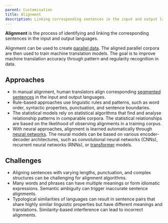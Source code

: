 ```yaml
---
parent: Customisation
title: Alignment
description: Linking corresponding sentences in the input and output languages
---
```


**Alignment** is the process of identifying and linking the corresponding sentences in the input and output languages.

Alignment can be used to create [parallel data](/customisation/parallel-data.md).
The aligned parallel corpora are then used to train machine translation models.
The goal is to improve machine translation accuracy through pattern and regularity recognition in data.

## Approaches

- In manual alignment, human translators align corresponding [segmented sentences](/concepts/sentence-splitting.md) in the input and output languages.
- Rule-based approaches use linguistic rules and patterns, such as word order, syntactic properties, punctuation, and sentence boundaries.
- The statistical models rely on statistical algorithms that find and analyse relationship patterns in comparable corpora.
The statistical relationships are based on the likelihood of observing alignments in a training corpus.
- With neural approaches, alignment is learned automatically through [neural networks](/approaches/neural-machine-translation.md#neural-networks).
The neural models can be based on various encoder-decoder architectures, such as convolutional neural networks (CNNs), recurrent neural networks (RNNs), or [transformer](/approaches/transformers.md) models.

## Challenges

- Aligning sentences with varying lengths, punctuation, and complex structures can be challenging for alignment algorithms.
- Many words and phrases can have multiple meanings or form idiomatic expressions.
Semantic ambiguity can trigger inaccurate sentence alignments. 
- Typological similarities of languages can result in sentence pairs that share highly similar linguistic properties but have different meanings and translations.
Similarity-based interference can lead to incorrect alignments.
